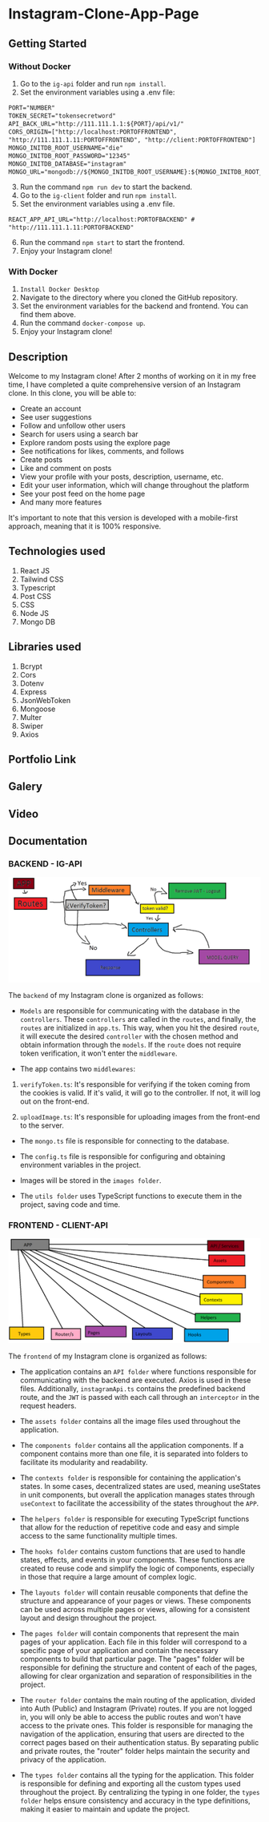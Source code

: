# Instagram-Clone-App-Page

## Getting Started

### Without Docker

1. Go to the `ig-api` folder and run `npm install`.
2. Set the environment variables using a .env file:

```
PORT="NUMBER"
TOKEN_SECRET="tokensecretword"
API_BACK_URL="http://111.111.1.1:${PORT}/api/v1/"
CORS_ORIGIN=["http://localhost:PORTOFFRONTEND", "http://111.111.1.11:PORTOFFRONTEND", "http://client:PORTOFFRONTEND"]
MONGO_INITDB_ROOT_USERNAME="die"
MONGO_INITDB_ROOT_PASSWORD="12345"
MONGO_INITDB_DATABASE="instagram"
MONGO_URL="mongodb://${MONGO_INITDB_ROOT_USERNAME}:${MONGO_INITDB_ROOT_PASSWORD}@mongodb:27017/${MONGO_INITDB_DATABASE}"
```

3. Run the command `npm run dev` to start the backend.
4. Go to the `ig-client` folder and run `npm install`.
5. Set the environment variables using a .env file.

```
REACT_APP_API_URL="http://localhost:PORTOFBACKEND" # "http://111.111.1.11:PORTOFBACKEND"
```

6. Run the command `npm start` to start the frontend.
7. Enjoy your Instagram clone!

### With Docker

1. `Install Docker Desktop`
2. Navigate to the directory where you cloned the GitHub repository.
3. Set the environment variables for the backend and frontend. You can find them above.
4. Run the command `docker-compose up`.
5. Enjoy your Instagram clone!

## Description

Welcome to my Instagram clone! After 2 months of working on it in my free time, I have completed a quite comprehensive version of an Instagram clone. In this clone, you will be able to:

- Create an account
- See user suggestions
- Follow and unfollow other users
- Search for users using a search bar
- Explore random posts using the explore page
- See notifications for likes, comments, and follows
- Create posts
- Like and comment on posts
- View your profile with your posts, description, username, etc.
- Edit your user information, which will change throughout the platform
- See your post feed on the home page
- And many more features

It's important to note that this version is developed with a mobile-first approach, meaning that it is 100% responsive.

## Technologies used

1. React JS
2. Tailwind CSS
3. Typescript
4. Post CSS
5. CSS
6. Node JS
7. Mongo DB

## Libraries used

1. Bcrypt
2. Cors
3. Dotenv
4. Express
5. JsonWebToken
6. Mongoose
7. Multer
8. Swiper
9. Axios

## Portfolio Link

## Galery

## Video

## Documentation

### BACKEND - IG-API

![API](https://raw.githubusercontent.com/DiegoLibonati/Instagram-Clone-App-Page/87637c8b9c9662a2a1808c6d729ec4e0ac09c395/ig-client/src/assets/Documentation/api.png)

The `backend` of my Instagram clone is organized as follows:

- `Models` are responsible for communicating with the database in the `controllers`. These `controllers` are called in the `routes`, and finally, the `routes` are initialized in `app.ts`. This way, when you hit the desired `route`, it will execute the desired `controller` with the chosen method and obtain information through the `models`. If the `route` does not require token verification, it won't enter the `middleware`.

- The app contains two `middlewares`:

1. `verifyToken.ts`: It's responsible for verifying if the token coming from the cookies is valid. If it's valid, it will go to the controller. If not, it will log out on the front-end.

2. `uploadImage.ts`: It's responsible for uploading images from the front-end to the server.

- The `mongo.ts` file is responsible for connecting to the database.

- The `config.ts` file is responsible for configuring and obtaining environment variables in the project.

- Images will be stored in the `images folder`.

- The `utils folder` uses TypeScript functions to execute them in the project, saving code and time.

### FRONTEND - CLIENT-API

![CLIENT](https://raw.githubusercontent.com/DiegoLibonati/Instagram-Clone-App-Page/b649b895f669116d1d72f04e1f0442edc84bf2cd/ig-client/src/assets/Documentation/client.png)

The `frontend` of my Instagram clone is organized as follows:

- The application contains an `API folder` where functions responsible for communicating with the backend are executed. Axios is used in these files. Additionally, `instagramApi.ts` contains the predefined backend route, and the `JWT` is passed with each call through an `interceptor` in the request headers.

- The `assets folder` contains all the image files used throughout the application.

- The `components folder` contains all the application components. If a component contains more than one file, it is separated into folders to facilitate its modularity and readability.

- The `contexts folder` is responsible for containing the application's states. In some cases, decentralized states are used, meaning useStates in unit components, but overall the application manages states through `useContext` to facilitate the accessibility of the states throughout the `APP`.

- The `helpers folder` is responsible for executing TypeScript functions that allow for the reduction of repetitive code and easy and simple access to the same functionality multiple times.

- The `hooks folder` contains custom functions that are used to handle states, effects, and events in your components. These functions are created to reuse code and simplify the logic of components, especially in those that require a large amount of complex logic.

- The `layouts folder` will contain reusable components that define the structure and appearance of your pages or views. These components can be used across multiple pages or views, allowing for a consistent layout and design throughout the project.

- The `pages folder` will contain components that represent the main pages of your application. Each file in this folder will correspond to a specific page of your application and contain the necessary components to build that particular page. The "pages" folder will be responsible for defining the structure and content of each of the pages, allowing for clear organization and separation of responsibilities in the project.

- The `router folder` contains the main routing of the application, divided into Auth (Public) and Instagram (Private) routes. If you are not logged in, you will only be able to access the public routes and won't have access to the private ones. This folder is responsible for managing the navigation of the application, ensuring that users are directed to the correct pages based on their authentication status. By separating public and private routes, the "router" folder helps maintain the security and privacy of the application.

- The `types folder` contains all the typing for the application. This folder is responsible for defining and exporting all the custom types used throughout the project. By centralizing the typing in one folder, the `types folder` helps ensure consistency and accuracy in the type definitions, making it easier to maintain and update the project.
